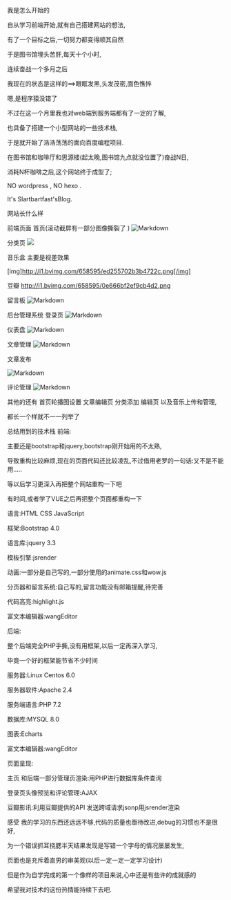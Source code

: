 我是怎么开始的

自从学习前端开始,就有自己搭建网站的想法,

有了一个目标之后,一切努力都变得顺其自然

于是图书馆埋头苦肝,每天十个小时,

连续奋战一个多月之后

我现在的状态是这样的==>眼眶发黑,头发茂密,面色憔悴

嗯,是程序猿没错了

不过在这一个月里我也对web端到服务端都有了一定的了解,

也具备了搭建一个小型网站的一些技术栈,

于是就开始了浩浩荡荡的面向百度编程项目.

在图书馆和咖啡厅和思源楼(起太晚,图书馆九点就没位置了)奋战N日,

消耗N杯咖啡之后,这个网站终于成型了;

NO wordpress , NO hexo .

It's Slartbartfast'sBlog.

 

网站长什么样
 

前端页面
首页(滚动截屏有一部分图像撕裂了 ) 
![Markdown](http://i1.bvimg.com/658595/aff9cda004c0a4e1.png)


分类页
<img src='http://i1.bvimg.com/658595/327da64aa3a85c1b.png'>


音乐盒 主要是视差效果

[img]http://i1.bvimg.com/658595/ed255702b3b4722c.png[/img]

豆瓣
http://i1.bvimg.com/658595/0e666bf2ef9cb4d2.png


留言板
![Markdown](http://i1.bvimg.com/658595/f9a3b23bf9e4c779.png)


后台管理系统
登录页
![Markdown](http://i1.bvimg.com/658595/c4e7239e6b7eed10.jpg)


仪表盘
![Markdown](http://i1.bvimg.com/658595/4cf64ec5f7ceca21.jpg)


文章管理
![Markdown](http://i1.bvimg.com/658595/896f1c5a8d95b6d3.jpg)


文章发布

![Markdown](http://i1.bvimg.com/658595/c39a359606d59fd5.jpg)

评论管理
![Markdown](http://i1.bvimg.com/658595/86454361b8125f2e.jpg)


其他的还有 首页轮播图设置 文章编辑页 分类添加 编辑页 以及音乐上传和管理,

都长一个样就不一一列举了

总结用到的技术栈
前端:

主要还是bootstrap和jquery,bootstrap刚开始用的不太熟,

导致重构比较麻烦,现在的页面代码还比较凌乱,不过借用老罗的一句话:又不是不能用.....

等以后学习更深入再把整个网站重构一下吧

有时间,或者学了VUE之后再把整个页面都重构一下

语言:HTML CSS JavaScript

框架:Bootstrap 4.0

语言库:jquery 3.3

模板引擎:jsrender

动画:一部分是自己写的,一部分使用的animate.css和wow.js

分页器和留言系统:自己写的,留言功能没有邮箱提醒,待完善

代码高亮:highlight.js

富文本编辑器:wangEditor

后端:

整个后端完全PHP手撕,没有用框架,以后一定再深入学习,

毕竟一个好的框架能节省不少时间

服务器:Linux Centos 6.0

服务器软件:Apache 2.4

服务端语言:PHP 7.2

数据库:MYSQL 8.0

图表:Echarts

富文本编辑器:wangEditor

页面呈现:

主页 和后端一部分管理页渲染:用PHP进行数据库条件查询

登录页头像预览和评论管理:AJAX

豆瓣影讯:利用豆瓣提供的API 发送跨域请求jsonp用jsrender渲染

感受
我的学习的东西还远远不够,代码的质量也亟待改进,debug的习惯也不是很好,

为一个错误抓耳挠腮半天结果发现是写错一个字母的情况屡屡发生,

页面也是充斥着直男的审美观(以后一定一定一定学习设计)

但是作为自学完成的第一个像样的项目来说,心中还是有些许的成就感的

希望我对技术的这份热情能持续下去吧.

